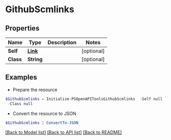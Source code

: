 # GithubScmlinks
## Properties

Name | Type | Description | Notes
------------ | ------------- | ------------- | -------------
**Self** | [**Link**](Link.md) |  | [optional] 
**Class** | **String** |  | [optional] 

## Examples

- Prepare the resource
```powershell
$GithubScmlinks = Initialize-PSOpenAPIToolsGithubScmlinks  -Self null `
 -Class null
```

- Convert the resource to JSON
```powershell
$GithubScmlinks | ConvertTo-JSON
```

[[Back to Model list]](../README.md#documentation-for-models) [[Back to API list]](../README.md#documentation-for-api-endpoints) [[Back to README]](../README.md)

